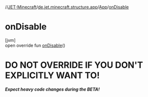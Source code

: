 //[JET-Minecraft](../../../index.md)/[de.jet.minecraft.structure.app](../index.md)/[App](index.md)/[onDisable](on-disable.md)

# onDisable

[jvm]\
open override fun [onDisable](on-disable.md)()

# **DO NOT OVERRIDE IF YOU DON'T EXPLICITLY WANT TO!**

#### ***Expect heavy code changes during the BETA!***
